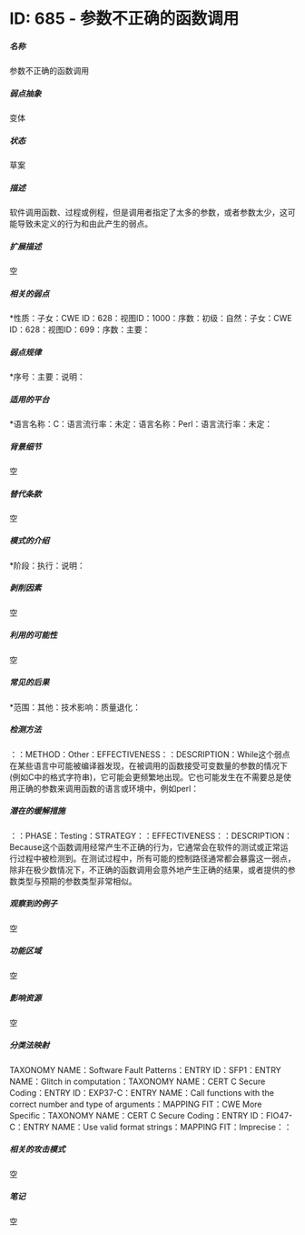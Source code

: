 # ID: 685 - 参数不正确的函数调用
<h5>名称</h5>参数不正确的函数调用
<h5>弱点抽象</h5>变体
<h5>状态</h5>草案
<h5>描述</h5>软件调用函数、过程或例程，但是调用者指定了太多的参数，或者参数太少，这可能导致未定义的行为和由此产生的弱点。
<h5>扩展描述</h5>空
<h5>相关的弱点</h5>*性质：子女：CWE ID：628：视图ID：1000：序数：初级：自然：子女：CWE ID：628：视图ID：699：序数：主要：
<h5>弱点规律</h5>*序号：主要：说明：
<h5>适用的平台</h5>*语言名称：C：语言流行率：未定：语言名称：Perl：语言流行率：未定：
<h5>背景细节</h5>空
<h5>替代条款</h5>空
<h5>模式的介绍</h5>*阶段：执行：说明：
<h5>剥削因素</h5>空
<h5>利用的可能性</h5>空
<h5>常见的后果</h5>*范围：其他：技术影响：质量退化：
<h5>检测方法</h5>：：METHOD：Other：EFFECTIVENESS：：DESCRIPTION：While这个弱点在某些语言中可能被编译器发现，在被调用的函数接受可变数量的参数的情况下(例如C中的格式字符串)，它可能会更频繁地出现。它也可能发生在不需要总是使用正确的参数来调用函数的语言或环境中，例如perl：
<h5>潜在的缓解措施</h5>：：PHASE：Testing：STRATEGY：：EFFECTIVENESS：：DESCRIPTION：Because这个函数调用经常产生不正确的行为，它通常会在软件的测试或正常运行过程中被检测到。在测试过程中，所有可能的控制路径通常都会暴露这一弱点，除非在极少数情况下，不正确的函数调用会意外地产生正确的结果，或者提供的参数类型与预期的参数类型非常相似。
<h5>观察到的例子</h5>空
<h5>功能区域</h5>空
<h5>影响资源</h5>空
<h5>分类法映射</h5>TAXONOMY NAME：Software Fault Patterns：ENTRY ID：SFP1：ENTRY NAME：Glitch in computation：TAXONOMY NAME：CERT C Secure Coding：ENTRY ID：EXP37-C：ENTRY NAME：Call functions with the correct number and type of arguments：MAPPING FIT：CWE More Specific：TAXONOMY NAME：CERT C Secure Coding：ENTRY ID：FIO47-C：ENTRY NAME：Use valid format strings：MAPPING FIT：Imprecise：：
<h5>相关的攻击模式</h5>空
<h5>笔记</h5>空

